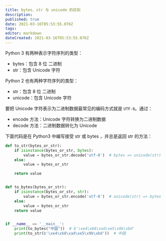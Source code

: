 ```yaml
---
title: bytes、str 与 unicode 的区别
description: 
published: true
date: 2021-03-16T05:53:55.076Z
tags: 
editor: markdown
dateCreated: 2021-03-16T05:53:55.076Z
---
```


Python 3 有两种表示字符序列的类型：

- bytes：包含 8 位 二进制
- str：包含 Unicode 字符

Python 2 也有两种字符序列的类型：

- str：包含 8 位 二进制
- unicode：包含 Unicode 字符

要把 Unicode 字符表示为二进制数据最常见的编码方式就是 `UTF-8`。通过：

- encode 方法：Unicode 字符转换为二进制数据
- decode 方法：二进制数据转化为 Unicode

下面代码是在 Python3 中编写接受 str 或 bytes ，并总是返回 str 的方法：

```python
def to_str(bytes_or_str):
    if isinstance(bytes_or_str, bytes):
        value = bytes_or_str.decode('utf-8')  # bytes => unicode(str)
    else:
        value = bytes_or_str

    return value


def to_bytes(bytes_or_str):
    if isinstance(bytes_or_str, str):
        value = bytes_or_str.encode('utf-8')  # unicode(str) => bytes
    else:
        value = bytes_or_str
    return value


if __name__ == '__main__':
    print(to_bytes("中国"))  # b'\xe4\xb8\xad\xe5\x9b\xbd'
    print(to_str(b'\xe4\xb8\xad\xe5\x9b\xbd'))  # 中国
```